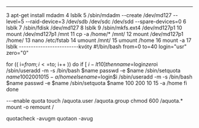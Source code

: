 ----------------------
 3  apt-get install mdadm
    4  lsblk
    5  /sbin/mdadm --create /dev/md127 --level=5 --raid-device=3 /dev/sdb /dev/sdc /dev/sdd --spare-devices=0
    6  lsblk
    7  /sbin/fdisk /dev/md127
    8  lsblk
    9  /sbin/mkfs.ext4 /dev/md127p1
   10  mount /dev/md127p1 /mnt
   11  cp -a /home/* /mnt/
   12  mount /dev/md127p1 /home/
   13  nano /etc/fstab
   14  umount /mnt/
   15  umount /home
   16  mount -a
   17  lsblk
-------------------------kvóty
#!/bin/bash
from=0
to=40
login="usr"
zero="0"

for (( i=$from; i<=$to; i++ ))
do
	if [ $i -lt 10 ]
	then
		name=$login$zero$i
		/sbin/useradd -m -s /bin/bash $name
		passwd -e $name
		/sbin/setquota $name 100 200 10 15 -a /home
	else
		name=$login$i
		/sbin/useradd -m -s /bin/bash $name
		passwd -e $name
		/sbin/setquota $name 100 200 10 15 -a /home
	fi
done

---enable quota
touch /aquota.user /aquota.group
chmod 600 /aquota.*
mount -o remount /

quotacheck -avugm
quotaon -avug